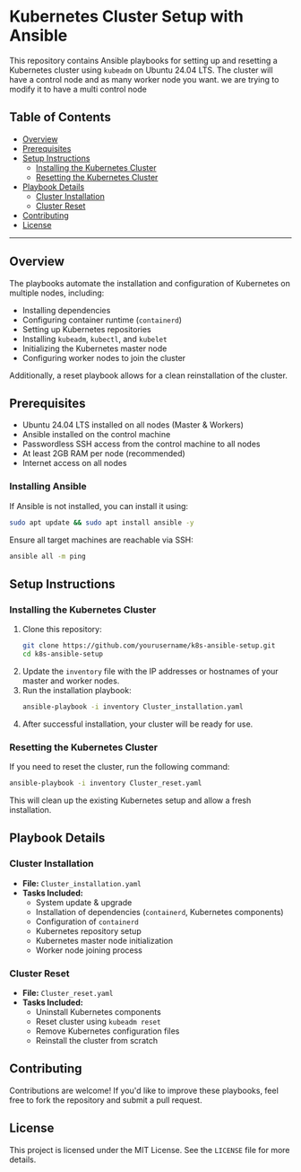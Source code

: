 # Kubernetes Cluster Setup with Ansible

This repository contains Ansible playbooks for setting up and resetting a Kubernetes cluster using `kubeadm` on Ubuntu 24.04 LTS. The cluster will have a control node and as many worker node you want. we are trying to modify it to have a multi control node 

## Table of Contents
- [Overview](#overview)
- [Prerequisites](#prerequisites)
- [Setup Instructions](#setup-instructions)
  - [Installing the Kubernetes Cluster](#installing-the-kubernetes-cluster)
  - [Resetting the Kubernetes Cluster](#resetting-the-kubernetes-cluster)
- [Playbook Details](#playbook-details)
  - [Cluster Installation](#cluster-installation)
  - [Cluster Reset](#cluster-reset)
- [Contributing](#contributing)
- [License](#license)

---

## Overview

The playbooks automate the installation and configuration of Kubernetes on multiple nodes, including:
- Installing dependencies
- Configuring container runtime (`containerd`)
- Setting up Kubernetes repositories
- Installing `kubeadm`, `kubectl`, and `kubelet`
- Initializing the Kubernetes master node
- Configuring worker nodes to join the cluster

Additionally, a reset playbook allows for a clean reinstallation of the cluster.

## Prerequisites

- Ubuntu 24.04 LTS installed on all nodes (Master & Workers)
- Ansible installed on the control machine
- Passwordless SSH access from the control machine to all nodes
- At least 2GB RAM per node (recommended)
- Internet access on all nodes

### Installing Ansible
If Ansible is not installed, you can install it using:
```sh
sudo apt update && sudo apt install ansible -y
```

Ensure all target machines are reachable via SSH:
```sh
ansible all -m ping
```

## Setup Instructions

### Installing the Kubernetes Cluster
1. Clone this repository:
    ```sh
    git clone https://github.com/yourusername/k8s-ansible-setup.git
    cd k8s-ansible-setup
    ```
2. Update the `inventory` file with the IP addresses or hostnames of your master and worker nodes.
3. Run the installation playbook:
    ```sh
    ansible-playbook -i inventory Cluster_installation.yaml
    ```
4. After successful installation, your cluster will be ready for use.

### Resetting the Kubernetes Cluster
If you need to reset the cluster, run the following command:
```sh
ansible-playbook -i inventory Cluster_reset.yaml
```
This will clean up the existing Kubernetes setup and allow a fresh installation.

## Playbook Details

### Cluster Installation
- **File:** `Cluster_installation.yaml`
- **Tasks Included:**
  - System update & upgrade
  - Installation of dependencies (`containerd`, Kubernetes components)
  - Configuration of `containerd`
  - Kubernetes repository setup
  - Kubernetes master node initialization
  - Worker node joining process

### Cluster Reset
- **File:** `Cluster_reset.yaml`
- **Tasks Included:**
  - Uninstall Kubernetes components
  - Reset cluster using `kubeadm reset`
  - Remove Kubernetes configuration files
  - Reinstall the cluster from scratch

## Contributing

Contributions are welcome! If you'd like to improve these playbooks, feel free to fork the repository and submit a pull request.

## License

This project is licensed under the MIT License. See the `LICENSE` file for more details.

